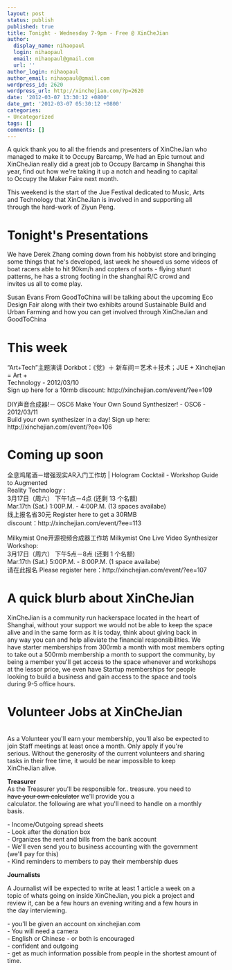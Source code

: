 ```yaml
---
layout: post
status: publish
published: true
title: Tonight - Wednesday 7-9pm - Free @ XinCheJian
author:
  display_name: nihaopaul
  login: nihaopaul
  email: nihaopaul@gmail.com
  url: ''
author_login: nihaopaul
author_email: nihaopaul@gmail.com
wordpress_id: 2620
wordpress_url: http://xinchejian.com/?p=2620
date: '2012-03-07 13:30:12 +0800'
date_gmt: '2012-03-07 05:30:12 +0800'
categories:
- Uncategorized
tags: []
comments: []
---
```

<p>A quick thank you to all the friends and presenters of XinCheJian who<br />
managed to make it to Occupy Barcamp, We had an Epic turnout and<br />
XinCheJian really did a great job to Occupy Barcamp in Shanghai this<br />
year, find out how we're taking it up a notch and heading to capital<br />
to Occupy the Maker Faire next month.</p>
<p>This weekend is the start of the Jue Festival dedicated to Music, Arts<br />
and Technology that XinCheJian is involved in and supporting all<br />
through the hard-work of Ziyun Peng.</p>
<h1>Tonight's Presentations</h1></p>
<p>We have Derek Zhang coming down from his hobbyist store and bringing<br />
some things that he's developed, last week he showed us some videos of<br />
boat racers able to hit 90km/h and copters of sorts - flying stunt<br />
patterns, he has a strong footing in the shanghai R/C crowd and<br />
invites us all to come play.</p>
<p>Susan Evans From GoodToChina will be talking about the upcoming Eco<br />
Design Fair along with their two exhibits around Sustainable Build and<br />
Urban Farming and how you can get involved through XinCheJian and<br />
GoodToChina</p>
<h1>This week</h1></p>
<p>&ldquo;Art+Tech&rdquo;主题演讲 Dorkbot：《觉》＋ 新车间＝艺术＋技术；JUE + Xinchejian = Art +<br />
Technology - 2012/03/10<br />
Sign up here for a 10rmb discount: http://xinchejian.com/event/?ee=109</p>
<p>DIY声音合成器!－ OSC6 Make Your Own Sound Synthesizer! - OSC6 - 2012/03/11<br />
Build your own synthesizer in a day! Sign up here:<br />
http://xinchejian.com/event/?ee=106</p>
<h1>Coming up soon</h1></p>
<p>全息鸡尾酒－增强现实AR入门工作坊 | Hologram Cocktail - Workshop Guide to Augmented<br />
Reality Technology :<br />
3月17日（周六） 下午1点－4点 (还剩 13 个名额)<br />
Mar.17th (Sat.) 1:00P.M. - 4:00P.M. (13 spaces availabe)<br />
线上报名省30元 Register here to get a 30RMB<br />
discount：http://xinchejian.com/event/?ee=113</p>
<p>Milkymist One开源视频合成器工作坊  Milkymist One Live Video Synthesizer Workshop:<br />
3月17日（周六） 下午5点－8点  (还剩 1 个名额)<br />
Mar.17th (Sat.) 5:00P.M. - 8:00P.M. (1 space availabe)<br />
请在此报名 Please register here：http://xinchejian.com/event/?ee=107</p>
<h1>A quick blurb about XinCheJian</h1></p>
<p>XinCheJian is a community run hackerspace located in the heart of<br />
Shanghai, without your support we would not be able to keep the space<br />
alive and in the same form as it is today, think about giving back in<br />
any way you can and help alleviate the financial responsibilities. We<br />
have starter memberships from 300rmb a month with most members opting<br />
to take out a 500rmb membership a month to support the community, by<br />
being a member you'll get access to the space whenever and workshops<br />
at the lessor price, we even have Startup memberships for people<br />
looking to build a business and gain access to the space and tools<br />
during 9-5 office hours.</p>
<h1>Volunteer Jobs at XinCheJian</h1><br />
As a Volunteer you'll earn your membership, you'll also be expected to<br />
join Staff meetings at least once a month. Only apply if you're<br />
serious. Without the generosity of the current volunteers and sharing<br />
tasks in their free time, it would be near impossible to keep<br />
XinCheJian alive.</p>
<p><strong>Treasurer</strong><br />
As the Treasurer you'll be responsible for.. treasure. you need to<br />
<strike>have your own calculator</strike> we'll provide you a<br />
calculator. the following are what you'll need to handle on a monthly<br />
basis.</p>
<p>- Income/Outgoing spread sheets<br />
- Look after the donation box<br />
- Organizes the rent and bills from the bank account<br />
- We'll even send you to business accounting with the government<br />
(we'll pay for this)<br />
- Kind reminders to members to pay their membership dues</p>
<p><strong>Journalists</strong></p>
<p>A Journalist will be expected to write at least 1 article a week on a<br />
topic of whats going on inside XinCheJian, you pick a project and<br />
review it, can be a few hours an evening writing and a few hours in<br />
the day interviewing.</p>
<p>- you'll be given an account on xinchejian.com<br />
- You will need a camera<br />
- English or Chinese - or both is encouraged<br />
- confident and outgoing<br />
- get as much information possible from people in the shortest amount of time.</p>
